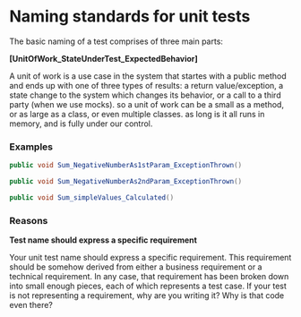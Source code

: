 # Naming standards for unit tests

The basic naming of a test comprises of three main parts:

 **\[UnitOfWork\_StateUnderTest\_ExpectedBehavior\]**

A unit of work is a use case in the system that startes with a public method and ends up with one of three types of results: a return value/exception, a state change to the system which changes its behavior, or a call to a third party \(when we use mocks\). so a unit of work can be a small as a method, or as large as a class, or even multiple classes. as long is it all runs in memory, and is fully under our control.

### Examples

```csharp
public void Sum_NegativeNumberAs1stParam_ExceptionThrown()
```

```csharp
public void Sum_NegativeNumberAs2ndParam_ExceptionThrown()
```

```csharp
public void Sum_simpleValues_Calculated()
```

### **Reasons**

**Test name should express a specific requirement**

Your unit test name should express a specific requirement. This requirement should be somehow derived from either a business requirement or a technical requirement. In any case, that requirement has been broken down into small enough pieces, each of which represents a test case. If your test is not representing a requirement, why are you writing it? Why is that code even there?

